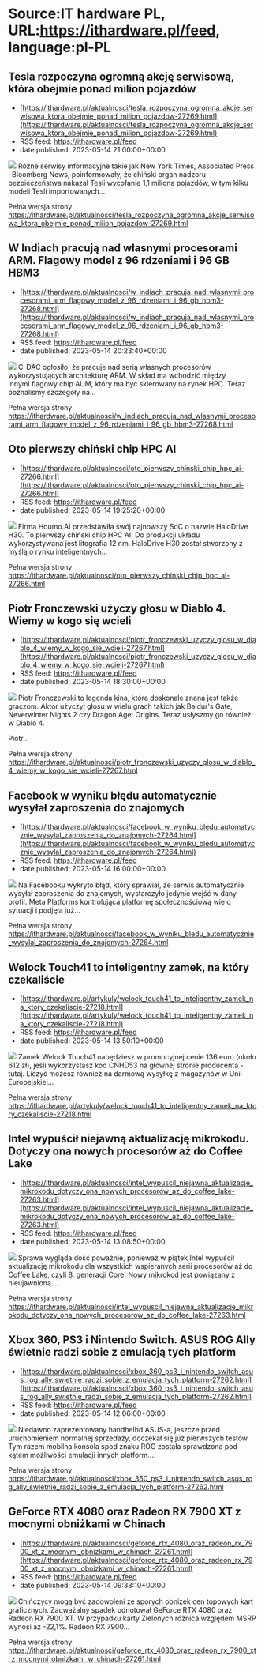# Source:IT hardware PL, URL:https://ithardware.pl/feed, language:pl-PL

## Tesla rozpoczyna ogromną akcję serwisową, która obejmie ponad milion pojazdów
 - [https://ithardware.pl/aktualnosci/tesla_rozpoczyna_ogromna_akcje_serwisowa_ktora_obejmie_ponad_milion_pojazdow-27269.html](https://ithardware.pl/aktualnosci/tesla_rozpoczyna_ogromna_akcje_serwisowa_ktora_obejmie_ponad_milion_pojazdow-27269.html)
 - RSS feed: https://ithardware.pl/feed
 - date published: 2023-05-14 21:00:00+00:00

<img src="https://ithardware.pl/artykuly/min/27269_1.jpg" />            R&oacute;żne serwisy informacyjne takie jak&nbsp;New York Times, Associated Press i Bloomberg News, poinformowały, że chiński organ nadzoru bezpieczeństwa nakazał Tesli wycofanie 1,1 miliona pojazd&oacute;w, w tym kilku modeli Tesli importowanych...
            <p>Pełna wersja strony <a href="https://ithardware.pl/aktualnosci/tesla_rozpoczyna_ogromna_akcje_serwisowa_ktora_obejmie_ponad_milion_pojazdow-27269.html">https://ithardware.pl/aktualnosci/tesla_rozpoczyna_ogromna_akcje_serwisowa_ktora_obejmie_ponad_milion_pojazdow-27269.html</a></p>

## W Indiach pracują nad własnymi procesorami ARM. Flagowy model z 96 rdzeniami i 96 GB HBM3
 - [https://ithardware.pl/aktualnosci/w_indiach_pracuja_nad_wlasnymi_procesorami_arm_flagowy_model_z_96_rdzeniami_i_96_gb_hbm3-27268.html](https://ithardware.pl/aktualnosci/w_indiach_pracuja_nad_wlasnymi_procesorami_arm_flagowy_model_z_96_rdzeniami_i_96_gb_hbm3-27268.html)
 - RSS feed: https://ithardware.pl/feed
 - date published: 2023-05-14 20:23:40+00:00

<img src="https://ithardware.pl/artykuly/min/27268_1.jpg" />            C-DAC ogłosiło, że pracuje nad serią własnych procesor&oacute;w wykorzystujących architekturę ARM. W skład ma wchodzić między innymi&nbsp;flagowy chip AUM, kt&oacute;ry ma być skierowany na rynek HPC. Teraz poznaliśmy szczeg&oacute;ły na...
            <p>Pełna wersja strony <a href="https://ithardware.pl/aktualnosci/w_indiach_pracuja_nad_wlasnymi_procesorami_arm_flagowy_model_z_96_rdzeniami_i_96_gb_hbm3-27268.html">https://ithardware.pl/aktualnosci/w_indiach_pracuja_nad_wlasnymi_procesorami_arm_flagowy_model_z_96_rdzeniami_i_96_gb_hbm3-27268.html</a></p>

## Oto pierwszy chiński chip HPC AI
 - [https://ithardware.pl/aktualnosci/oto_pierwszy_chinski_chip_hpc_ai-27266.html](https://ithardware.pl/aktualnosci/oto_pierwszy_chinski_chip_hpc_ai-27266.html)
 - RSS feed: https://ithardware.pl/feed
 - date published: 2023-05-14 19:25:20+00:00

<img src="https://ithardware.pl/artykuly/min/27266_1.jpg" />            Firma Houmo.AI przedstawiła sw&oacute;j najnowszy SoC o nazwie HaloDrive H30. To pierwszy chiński chip HPC AI. Do produkcji układu wykorzystywana jest litografia 12 nm. HaloDrive&nbsp;H30 został stworzony z myślą o rynku inteligentnych...
            <p>Pełna wersja strony <a href="https://ithardware.pl/aktualnosci/oto_pierwszy_chinski_chip_hpc_ai-27266.html">https://ithardware.pl/aktualnosci/oto_pierwszy_chinski_chip_hpc_ai-27266.html</a></p>

## Piotr Fronczewski użyczy głosu w Diablo 4. Wiemy w kogo się wcieli
 - [https://ithardware.pl/aktualnosci/piotr_fronczewski_uzyczy_glosu_w_diablo_4_wiemy_w_kogo_sie_wcieli-27267.html](https://ithardware.pl/aktualnosci/piotr_fronczewski_uzyczy_glosu_w_diablo_4_wiemy_w_kogo_sie_wcieli-27267.html)
 - RSS feed: https://ithardware.pl/feed
 - date published: 2023-05-14 18:30:00+00:00

<img src="https://ithardware.pl/artykuly/min/27267_1.jpg" />            Piotr Fronczewski to legenda kina, kt&oacute;ra doskonale znana jest także graczom. Aktor użyczył głosu w wielu grach takich jak Baldur's Gate, Neverwinter Nights 2 czy Dragon Age: Origins. Teraz usłyszmy go r&oacute;wnież w Diablo 4.

Piotr...
            <p>Pełna wersja strony <a href="https://ithardware.pl/aktualnosci/piotr_fronczewski_uzyczy_glosu_w_diablo_4_wiemy_w_kogo_sie_wcieli-27267.html">https://ithardware.pl/aktualnosci/piotr_fronczewski_uzyczy_glosu_w_diablo_4_wiemy_w_kogo_sie_wcieli-27267.html</a></p>

## Facebook w wyniku błędu automatycznie wysyłał zaproszenia do znajomych
 - [https://ithardware.pl/aktualnosci/facebook_w_wyniku_bledu_automatycznie_wysylal_zaproszenia_do_znajomych-27264.html](https://ithardware.pl/aktualnosci/facebook_w_wyniku_bledu_automatycznie_wysylal_zaproszenia_do_znajomych-27264.html)
 - RSS feed: https://ithardware.pl/feed
 - date published: 2023-05-14 16:00:00+00:00

<img src="https://ithardware.pl/artykuly/min/27264_1.jpg" />            Na Facebooku wykryto błąd, kt&oacute;ry sprawiał, że serwis automatycznie wysyłał zaproszenia do znajomych, wystarczyło jedynie wejść w dany profil. Meta Platforms kontrolująca platformę społecznościową wie o sytuacji i podjęła już...
            <p>Pełna wersja strony <a href="https://ithardware.pl/aktualnosci/facebook_w_wyniku_bledu_automatycznie_wysylal_zaproszenia_do_znajomych-27264.html">https://ithardware.pl/aktualnosci/facebook_w_wyniku_bledu_automatycznie_wysylal_zaproszenia_do_znajomych-27264.html</a></p>

## Welock Touch41 to inteligentny zamek, na który czekaliście
 - [https://ithardware.pl/artykuly/welock_touch41_to_inteligentny_zamek_na_ktory_czekaliscie-27218.html](https://ithardware.pl/artykuly/welock_touch41_to_inteligentny_zamek_na_ktory_czekaliscie-27218.html)
 - RSS feed: https://ithardware.pl/feed
 - date published: 2023-05-14 13:50:10+00:00

<img src="https://ithardware.pl/artykuly/min/27218_1.jpg" />            Zamek Welock Touch41 nabędziesz w promocyjnej cenie 136 euro (około 612 zł), jeśli wykorzystasz kod CNHD53 na gł&oacute;wnej stronie producenta - tutaj. Liczyć możesz r&oacute;wnież na darmową wysyłkę z magazyn&oacute;w w Unii Europejskiej...
            <p>Pełna wersja strony <a href="https://ithardware.pl/artykuly/welock_touch41_to_inteligentny_zamek_na_ktory_czekaliscie-27218.html">https://ithardware.pl/artykuly/welock_touch41_to_inteligentny_zamek_na_ktory_czekaliscie-27218.html</a></p>

## Intel wypuścił niejawną aktualizację mikrokodu. Dotyczy ona nowych procesorów aż do Coffee Lake
 - [https://ithardware.pl/aktualnosci/intel_wypuscil_niejawna_aktualizacje_mikrokodu_dotyczy_ona_nowych_procesorow_az_do_coffee_lake-27263.html](https://ithardware.pl/aktualnosci/intel_wypuscil_niejawna_aktualizacje_mikrokodu_dotyczy_ona_nowych_procesorow_az_do_coffee_lake-27263.html)
 - RSS feed: https://ithardware.pl/feed
 - date published: 2023-05-14 13:08:50+00:00

<img src="https://ithardware.pl/artykuly/min/27263_1.jpg" />            Sprawa wygląda dość poważnie, ponieważ w piątek&nbsp;Intel wypuścił aktualizację&nbsp;mikrokodu dla wszystkich wspieranych serii procesor&oacute;w aż do Coffee Lake, czyli 8. generacji Core. Nowy mikrokod jest powiązany z nieujawnioną...
            <p>Pełna wersja strony <a href="https://ithardware.pl/aktualnosci/intel_wypuscil_niejawna_aktualizacje_mikrokodu_dotyczy_ona_nowych_procesorow_az_do_coffee_lake-27263.html">https://ithardware.pl/aktualnosci/intel_wypuscil_niejawna_aktualizacje_mikrokodu_dotyczy_ona_nowych_procesorow_az_do_coffee_lake-27263.html</a></p>

## Xbox 360, PS3 i Nintendo Switch. ASUS ROG Ally świetnie radzi sobie z emulacją tych platform
 - [https://ithardware.pl/aktualnosci/xbox_360_ps3_i_nintendo_switch_asus_rog_ally_swietnie_radzi_sobie_z_emulacja_tych_platform-27262.html](https://ithardware.pl/aktualnosci/xbox_360_ps3_i_nintendo_switch_asus_rog_ally_swietnie_radzi_sobie_z_emulacja_tych_platform-27262.html)
 - RSS feed: https://ithardware.pl/feed
 - date published: 2023-05-14 12:06:00+00:00

<img src="https://ithardware.pl/artykuly/min/27262_1.jpg" />            Niedawno zaprezentowany handhelhd ASUS-a, jeszcze przed uruchomieniem normalnej sprzedaży, doczekał się już pierwszych test&oacute;w. Tym razem mobilna konsola spod&nbsp;znaku ROG została sprawdzona pod kątem możliwości emulacji innych platform....
            <p>Pełna wersja strony <a href="https://ithardware.pl/aktualnosci/xbox_360_ps3_i_nintendo_switch_asus_rog_ally_swietnie_radzi_sobie_z_emulacja_tych_platform-27262.html">https://ithardware.pl/aktualnosci/xbox_360_ps3_i_nintendo_switch_asus_rog_ally_swietnie_radzi_sobie_z_emulacja_tych_platform-27262.html</a></p>

## GeForce RTX 4080 oraz Radeon RX 7900 XT z mocnymi obniżkami w Chinach
 - [https://ithardware.pl/aktualnosci/geforce_rtx_4080_oraz_radeon_rx_7900_xt_z_mocnymi_obnizkami_w_chinach-27261.html](https://ithardware.pl/aktualnosci/geforce_rtx_4080_oraz_radeon_rx_7900_xt_z_mocnymi_obnizkami_w_chinach-27261.html)
 - RSS feed: https://ithardware.pl/feed
 - date published: 2023-05-14 09:33:10+00:00

<img src="https://ithardware.pl/artykuly/min/27261_1.jpg" />            Chińczycy mogą być zadowoleni ze sporych obniżek cen topowych kart graficznych. Zauważalny spadek odnotował GeForce RTX 4080 oraz Radeon RX 7900 XT. W przypadku karty Zielonych r&oacute;żnica względem MSRP wynosi aż -22,1%.&nbsp;Radeon RX 7900...
            <p>Pełna wersja strony <a href="https://ithardware.pl/aktualnosci/geforce_rtx_4080_oraz_radeon_rx_7900_xt_z_mocnymi_obnizkami_w_chinach-27261.html">https://ithardware.pl/aktualnosci/geforce_rtx_4080_oraz_radeon_rx_7900_xt_z_mocnymi_obnizkami_w_chinach-27261.html</a></p>

